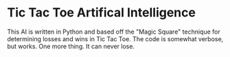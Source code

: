 # Tic Tac Toe Artifical Intelligence
This AI is written in Python and based off the "Magic Square" technique for determining losses and wins in Tic Tac Toe. The code is somewhat verbose, but works. One more thing. It can never lose.
